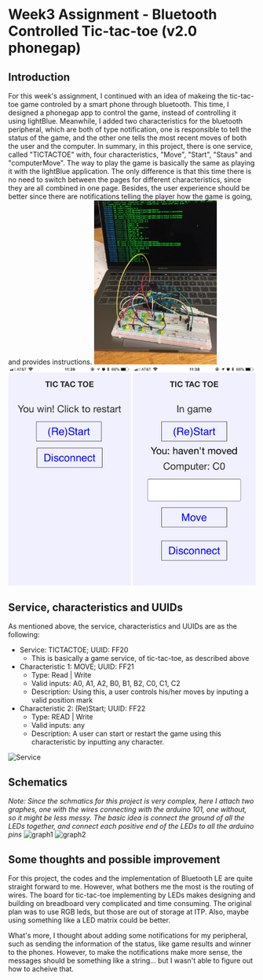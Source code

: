 # Week3 Assignment - Bluetooth Controlled Tic-tac-toe (v2.0 phonegap)

## Introduction
For this week's assignment, I continued with an idea of makeing the tic-tac-toe game controled by a smart phone through bluetooth. This time, I designed a phonegap app to control the game, instead of controlling it using lightBlue. Meanwhile, I added two characteristics for the bluetooth peripheral, which are both of type notification, one is responsible to tell the status of the game, and the other one tells the most recent moves of both the user and the computer. In summary, in this project, there is one service, called "TICTACTOE" with, four characteristics, "Move", "Start", "Staus" and "computerMove".
The way to play the game is basically the same as playing it with the lightBlue application. The only difference is that this time there is no need to switch between the pages for different characteristics, since they are all combined in one page. Besides, the user experience should be better since there are notifications telling the player how the game is going, and provides instructions.
<img src="documentation/1.PNG" alt="demo" width="250"/>
<img src="documentation/2.PNG" alt="2" width="250"/>
<img src="documentation/3.PNG" alt="3" width="250"/>

## Service, characteristics and UUIDs
As mentioned above, the service, characteristics and UUIDs are as the following:
- Service: TICTACTOE; UUID: FF20
	- This is basically a game service, of tic-tac-toe, as described above
- Characteristic 1: MOVE; UUID: FF21
	- Type: Read | Write
	- Valid inputs: A0, A1, A2, B0, B1, B2, C0, C1, C2
	- Description: Using this, a user controls his/her moves by inputing a valid position mark
- Characteristic 2: (Re)Start; UUID: FF22
	- Type: READ | Write
	- Valid inputs: any
	- Description: A user can start or restart the game using this characteristic by inputting any character.
<img src="documentation/service.jpeg" alt="Service" width="350">

## Schematics
*Note: Since the schmatics for this project is very complex, here I attach two graphes,
one with the wires connecting with the arduino 101, one without, so it might be less messy. The basic idea is connect the ground of all the LEDs together, and connect each positive end of the LEDs to all the arduino pins*
<img src="documentation/graph_1.png" alt="graph1">
<img src="documentation/graph_2.png" alt="graph2">

## Some thoughts and possible improvement
For this project, the codes and the implementation of Bluetooth LE are quite straight forward to me. However, what bothers me the most is the routing of wires. The board for tic-tac-toe implementing by LEDs makes designing and building on breadboard very complicated and time consuming. The original plan was to use RGB leds, but those are out of storage at ITP. Also, maybe using something like a LED matrix could be better.

What's more, I thought about adding some notifications for my peripheral, such as sending the information of the status, like game results and winner to the phones. However, to make the notifications make more sense, the messages should be something like a string... but I wasn't able to figure out how to acheive that.
